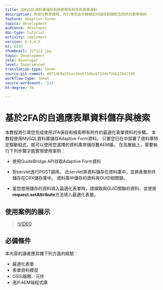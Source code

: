 ```yaml
---
title: 從MySQL資料庫儲存和檢索帶有附件的表單資料
description: 多部分教學課程，可引導您逐步瞭解如何儲存和擷取含附件的表單資料
feature: Adaptive Forms
topics: development
audience: developer
doc-type: tutorial
activity: implement
version: 6.4,6.5
kt: 6593
thumbnail: 327122.jpg
topic: Development
role: Developer
level: Experienced
translation-type: tm+mt
source-git-commit: d9714b9a291ec3ee5f3dba9723de72bb120d2149
workflow-type: tm+mt
source-wordcount: '212'
ht-degree: 3%

---
```



# 基於2FA的自適應表單資料儲存與檢索

本教程將引導您完成使用2FA保存和檢索帶有附件的最適化表單資料的步驟。 本教程使用MySQL資料庫儲存Adaptive Form資料。 只要您已在中部署了資料庫特定驅動程式，就可以使用您選擇的資料庫來儲存數AEM據。 在高層級上，需要執行下列步驟才能實現使用案例：

* 使用GuideBridge API存取Adaptive Form資料

* 對servlet進行POST調用。 此servlet將資料儲存在資料庫中，並將表單附件儲存在CRX儲存庫中。 資料庫中儲存的資料與GUID相關聯。

* 當您想用儲存的資料填入最適化表單時，請擷取與GUID關聯的資料，並使用&#x200B;**request.setAttribute**&#x200B;方法填入最適化表單。

## 使用案例的展示

>[!VIDEO](https://video.tv.adobe.com/v/327122?quality=9&learn=on)

## 必備條件

本內容的讀者應具備下列方面的經驗：

* 最適化表單
* 表單資料模型
* OSGi服務／元件
* 用戶AEM端程式庫
